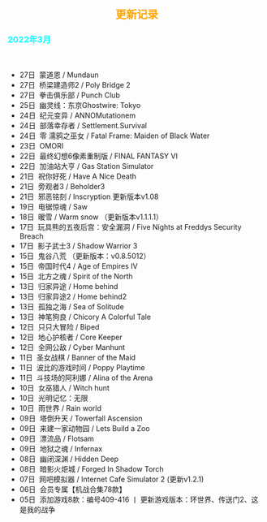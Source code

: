 <head>
          <!-- Place your kit's code here -->
          <script src="https://kit.fontawesome.com/911b022eab.js" crossorigin="anonymous"></script>
</head>

<h2><center><i class="fa-regular fa-calendar-days"></i> &nbsp;<font color=orange>更新记录</font><center></h2>

<h3><font color=cyan>2022年3月</font></h3><br>

* 27日&nbsp;&nbsp;蒙道恩 / Mundaun
* 27日&nbsp;&nbsp;桥梁建造师2 / Poly Bridge 2
* 27日&nbsp;&nbsp;拳击俱乐部 / Punch Club
* 25日&nbsp;&nbsp;幽灵线：东京Ghostwire: Tokyo
* 24日&nbsp;&nbsp;纪元变异 / ANNOMutationem
* 24日&nbsp;&nbsp;部落幸存者 / Settlement.Survival
* 24日&nbsp;&nbsp;零 濡鸦之巫女 / Fatal Frame: Maiden of Black Water
* 23日&nbsp;&nbsp;OMORI
* 22日&nbsp;&nbsp;最终幻想6像素重制版 / FINAL FANTASY VI
* 22日&nbsp;&nbsp;加油站大亨 / Gas Station Simulator
* 21日&nbsp;&nbsp;祝你好死 / Have A Nice Death
* 21日&nbsp;&nbsp;旁观者3 / Beholder3
* 21日&nbsp;&nbsp;邪恶铭刻 / Inscryption 更新版本v1.08
* 19日&nbsp;&nbsp;电锯惊魂 / Saw
* 18日&nbsp;&nbsp;暖雪 / Warm snow （更新版本v1.1.1.1）
* 17日&nbsp;&nbsp;玩具熊的五夜后宫：安全漏洞 / Five Nights at Freddys Security Breach
* 17日&nbsp;&nbsp;影子武士3 / Shadow Warrior 3
* 15日&nbsp;&nbsp;鬼谷八荒 （更新版本：v0.8.5012）
* 15日&nbsp;&nbsp;帝国时代4 / Age of Empires IV
* 15日&nbsp;&nbsp;北方之魂 / Spirit of the North
* 13日&nbsp;&nbsp;归家异途 / Home behind
* 13日&nbsp;&nbsp;归家异途2 / Home behind2
* 13日&nbsp;&nbsp;孤独之海 / Sea of Solitude
* 13日&nbsp;&nbsp;神笔狗良 / Chicory A Colorful Tale
* 12日&nbsp;&nbsp;只只大冒险 / Biped
* 12日&nbsp;&nbsp;地心护核者 / Core Keeper
* 12日&nbsp;&nbsp;全网公敌 / Cyber Manhunt
* 11日&nbsp;&nbsp;圣女战棋 / Banner of the Maid
* 11日&nbsp;&nbsp;波比的游戏时间 / Poppy Playtime
* 11日&nbsp;&nbsp;斗技场的阿利娜 / Alina of the Arena
* 10日&nbsp;&nbsp;女巫猎人 / Witch hunt
* 10日&nbsp;&nbsp;光明记忆：无限
* 10日&nbsp;&nbsp;雨世界 / Rain world
* 09日&nbsp;&nbsp;塔倒升天 / Towerfall Ascension
* 09日&nbsp;&nbsp;来建一家动物园 / Lets Build a Zoo
* 09日&nbsp;&nbsp;漂流品 / Flotsam
* 09日&nbsp;&nbsp;地狱之魂 / Infernax
* 08日&nbsp;&nbsp;幽闭深渊 / Hidden Deep
* 08日&nbsp;&nbsp;暗影火炬城 / Forged In Shadow Torch
* 07日&nbsp;&nbsp;网吧模拟器 / Internet Cafe Simulator 2 (更新v1.2.1)
* 06日&nbsp;&nbsp;会员专属【机战合集78款】
* 05日&nbsp;&nbsp;添加游戏8款：编号409-416 丨 更新游戏版本：环世界、传送门2、这是我的战争